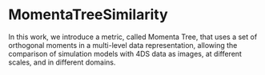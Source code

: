 # MomentaTreeSimilarity

 In this work, we introduce a metric, called Momenta Tree, that uses a set of orthogonal moments in a multi-level data representation, allowing the comparison of simulation models with 4DS data as images, at different scales, and in different domains.
